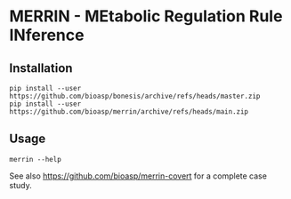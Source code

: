 # MERRIN - MEtabolic Regulation Rule INference

## Installation

```
pip install --user https://github.com/bioasp/bonesis/archive/refs/heads/master.zip
pip install --user https://github.com/bioasp/merrin/archive/refs/heads/main.zip
```

## Usage

```
merrin --help
```

See also https://github.com/bioasp/merrin-covert for a complete case study.
